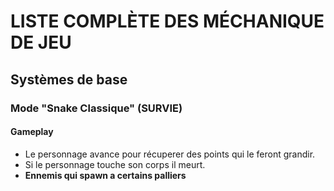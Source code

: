 # LISTE COMPLÈTE DES MÉCHANIQUE DE JEU
## Systèmes de base

### Mode "Snake Classique" (SURVIE)
#### Gameplay

- Le personnage avance pour récuperer des points qui le feront grandir.
- Si le personnage touche son corps il meurt. 
- <b> Ennemis qui spawn a certains palliers </b>
